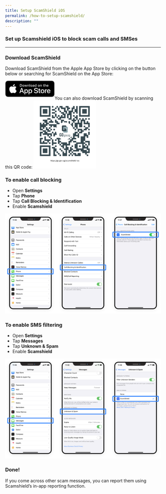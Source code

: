 ```yaml
---
title: Setup ScamShield iOS
permalink: /how-to-setup-scamshield/
description: ""
---
```

### Set up Scamshield iOS to block scam calls and SMSes
---
### Download ScamShield 
Download ScamShield from the Apple App Store by clicking on the button below or searching for ScamShield on the App Store:
 
<a href="https://apps.apple.com/sg/app/scamshield/id1497144087" alt="Apple App Store link"><img src="/images/applestore.png" style="width:160px;float:left" /></a><br> 

<br>
You can also download ScamShield by scanning this QR code:
<img src="/images/ss-ios.png" style="width:40%">

### To enable call blocking
*  Open **Settings**
*  Tap **Phone**
*  Tap **Call Blocking & Identification**
*  Enable **Scamshield**

![](/images/setup-guide1.png)


### To enable SMS filtering
* Open **Settings**
* Tap **Messages**
* Tap **Unknown & Spam**
* Enable **Scamshield**

![](/images/setup-guide2.png)

### Done!
If you come across other scam messages, you can report them using Scamshield’s in-app reporting function.